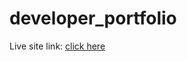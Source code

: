 # developer_portfolio

Live site link: [click here](https://nozibrock.github.io/developer_portfolio/)
